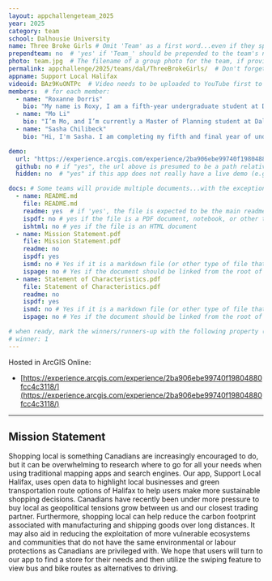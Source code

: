 ```yaml
---
layout: appchallengeteam_2025
year: 2025
category: team
school: Dalhousie University
name: Three Broke Girls # Omit 'Team' as a first word...even if they specifically named themselves "Team X"
prependteam: no  # 'yes' if 'Team_' should be prepended to the team's name (i.e., they specifically named themselves "Team X" instead of just "X")
photo: team.jpg  # The filename of a group photo for the team, if provided (e.g., team.jpg)...expected to be located inside the images folder in the team's repo.
permalink: appchallenge/2025/teams/dal/ThreeBrokeGirls/  # Don't forget to update the school short-code in the URL...
appname: Support Local Halifax
videoid: BAz9KuONTPc  # Video needs to be uploaded to YouTube first to get this ID
members:  # for each member:
  - name: "Roxanne Dorris"
    bio: "My name is Roxy, I am a fifth-year undergraduate student at Dalhousie University completing a Bachelor of Science in Marine Biology with a minor in Geography and a certificate in GIS. After graduating this year, I hope to combine my interest of marine biology and geography by pursuing a Master’s in seafloor mapping. When I’m not in the lab I enjoy reading and hiking along the coasts of Nova Scotia. "
  - name: "Mo Li"
    bio: "I’m Mo, and I’m currently a Master of Planning student at Dalhousie University with a passion for transportation planning. I have a background in GIS and spent over two years working in consulting, using GIS on various projects across the Atlantic provinces. I’m especially interested in how spatial analysis can help improve transportation systems and urban planning."
  - name: "Sasha Chilibeck"
    bio: "Hi, I'm Sasha. I am completing my fifth and final year of undergraduate at Dalhousie University in Environmental Science and Biology. I am interested in using GIS to research spatial ecology and conservation strategies for species at-risk. When not grinding out school work, I enjoy birdwatching, hiking, and drawing."

demo:
  url: "https://experience.arcgis.com/experience/2ba906ebe99740f19804880fcc4c3118/"  # A relative path if hosted from the team's folder in the GitHub repo, otherwise a full url (and specify "no" for the github property below)
  github: no # if "yes", the url above is presumed to be a path relative to the gh_pages URL for the team in GitHub...otherwise, a full URL is expected.
  hidden: no  # "yes" if this app does not really have a live demo (e.g., mobile/AppStudio apps)

docs: # Some teams will provide multiple documents...with the exception of the README.md, these are generally expected to be in a docs/ subfolder of their repo
  - name: README.md
    file: README.md
    readme: yes  # if 'yes', the file is expected to be the main readme document at the root of the team's repository
    ispdf: no # yes if the file is a PDF document, notebook, or other type of file (since the filename will need to be appended to the URL)
    ishtml: no # yes if the file is an HTML document
  - name: Mission Statement.pdf
    file: Mission Statement.pdf
    readme: no
    ispdf: yes
    ismd: no # Yes if it is a markdown file (or other type of file that can be previewed in GitHub)
    ispage: no # Yes if the document should be linked from the root of the repo, otherwise it is expected to be in the /docs subfolder
  - name: Statement of Characteristics.pdf
    file: Statement of Characteristics.pdf
    readme: no
    ispdf: yes
    ismd: no # Yes if it is a markdown file (or other type of file that can be previewed in GitHub)
    ispage: no # Yes if the document should be linked from the root of the repo, otherwise it is expected to be in the /docs subfolder

# when ready, mark the winners/runners-up with the following property (1, 2 or 3 for winners and first/second runners-up):
# winner: 1
---
```


Hosted in ArcGIS Online:

- [https://experience.arcgis.com/experience/2ba906ebe99740f19804880fcc4c3118/](https://experience.arcgis.com/experience/2ba906ebe99740f19804880fcc4c3118/)

---

## Mission Statement

Shopping local is something Canadians are increasingly encouraged to do, but it can be overwhelming to research where to go for all your needs when using traditional mapping apps and search engines. Our app, Support Local Halifax, uses open data to highlight local businesses and green transportation route options of Halifax to help users make more sustainable shopping decisions. Canadians have recently been under more pressure to buy local as geopolitical tensions grow between us and our closest trading partner. Furthermore, shopping local can help reduce the carbon footprint associated with manufacturing and shipping goods over long distances. It may also aid in reducing the exploitation of more vulnerable ecosystems and communities that do not have the same environmental or labour protections as Canadians are privileged with. We hope that users will turn to our app to find a store for their needs and then utilize the swiping feature to view bus and bike routes as alternatives to driving. 
